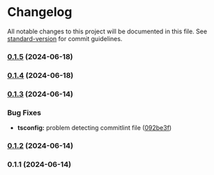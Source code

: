 # Changelog

All notable changes to this project will be documented in this file. See [standard-version](https://github.com/conventional-changelog/standard-version) for commit guidelines.

### [0.1.5](https://github.com/PabloHelmbrecht/leadgrowth-app/compare/v0.1.4...v0.1.5) (2024-06-18)

### [0.1.4](https://github.com/PabloHelmbrecht/leadgrowth-app/compare/v0.1.3...v0.1.4) (2024-06-18)

### [0.1.3](https://github.com/PabloHelmbrecht/leadgrowth-app/compare/v0.1.2...v0.1.3) (2024-06-14)


### Bug Fixes

* **tsconfig:** problem detecting commitlint file ([092be3f](https://github.com/PabloHelmbrecht/leadgrowth-app/commit/092be3fd1ebc59d873e4fe507311a278e6cd1311))

### [0.1.2](https://github.com/PabloHelmbrecht/leadgrowth-app/compare/v0.1.1...v0.1.2) (2024-06-14)

### 0.1.1 (2024-06-14)
